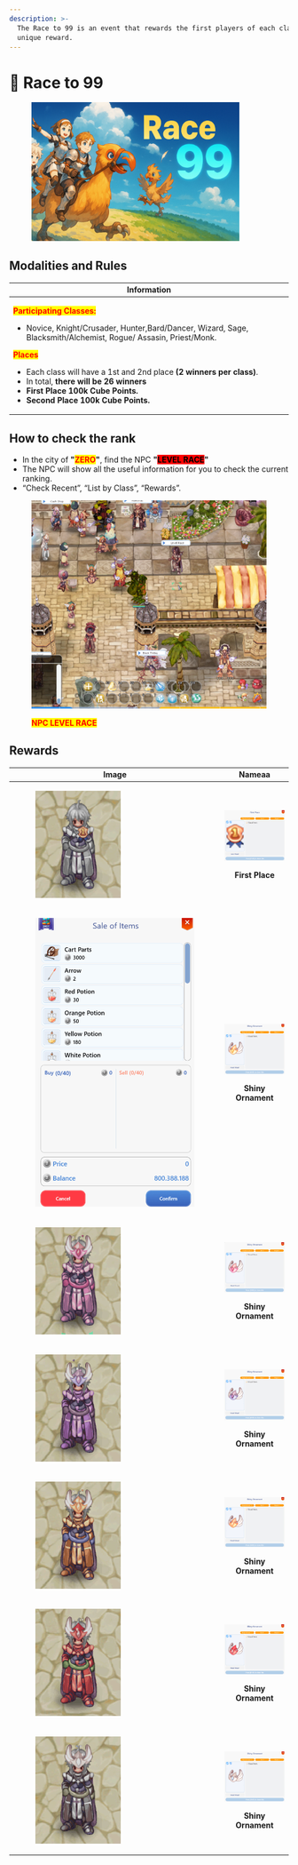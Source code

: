 ```yaml
---
description: >-
  The Race to 99 is an event that rewards the first players of each class with a
  unique reward.
---
```


# 🏇 Race to 99

<figure><img src="../.gitbook/assets/image (14) (1) (1).png" alt="" width="375"><figcaption></figcaption></figure>

## Modalities and Rules

| Information                                                                                                                                                                                                                                                                                                                                                                                                                                                                                                                                                                |
| -------------------------------------------------------------------------------------------------------------------------------------------------------------------------------------------------------------------------------------------------------------------------------------------------------------------------------------------------------------------------------------------------------------------------------------------------------------------------------------------------------------------------------------------------------------------------- |
| <p><mark style="color:red;"><strong>Participating Classes:</strong></mark></p><p></p><ul><li>Novice, Knight/Crusader, Hunter,Bard/Dancer, Wizard, Sage, Blacksmith/Alchemist, Rogue/ Assasin, Priest/Monk.</li></ul><p></p><p><mark style="color:red;"><strong>Places</strong></mark><br></p><ul><li>Each class will have a 1st and 2nd place <strong>(2 winners per class)</strong>.</li><li>In total, <strong>there will be 26 winners</strong></li><li><strong>First Place 100k Cube Points.</strong></li><li><strong>Second Place 100k Cube Points.</strong></li></ul> |

## **How to check the rank**

* In the city of **"**<mark style="color:red;">**ZERO**</mark>**"**, find the NPC **"**<mark style="background-color:red;">**LEVEL RACE**</mark>**"**
* The NPC will show all the useful information for you to check the current ranking.
* “Check Recent”, “List by Class”, “Rewards”.

<figure><img src="../.gitbook/assets/image (15) (1) (1).png" alt=""><figcaption><p><mark style="color:red;"><strong>NPC LEVEL RACE</strong></mark></p></figcaption></figure>

## Rewards

<table><thead><tr><th width="367">Image</th><th align="center">Nameaa</th></tr></thead><tbody><tr><td><div><figure><img src="../.gitbook/assets/a7.gif" alt=""><figcaption></figcaption></figure></div></td><td align="center"><p><img src="../.gitbook/assets/image (22) (1) (1).png" alt=""></p><p><strong>First Place</strong></p></td></tr><tr><td><div><figure><img src="../.gitbook/assets/a1.gif" alt=""><figcaption></figcaption></figure></div></td><td align="center"><p><img src="../.gitbook/assets/image (16) (1) (1).png" alt=""></p><p><strong>Shiny Ornament</strong></p></td></tr><tr><td><div><figure><img src="../.gitbook/assets/a2.gif" alt=""><figcaption></figcaption></figure></div></td><td align="center"><p><img src="../.gitbook/assets/image (17) (1) (1).png" alt=""></p><p><strong>Shiny Ornament</strong></p></td></tr><tr><td><div><figure><img src="../.gitbook/assets/a3.gif" alt=""><figcaption></figcaption></figure></div></td><td align="center"><p><img src="../.gitbook/assets/image (18) (1) (1).png" alt=""></p><p><strong>Shiny Ornament</strong></p></td></tr><tr><td><div><figure><img src="../.gitbook/assets/a4.gif" alt=""><figcaption></figcaption></figure></div></td><td align="center"><p><img src="../.gitbook/assets/image (19) (1) (1).png" alt=""></p><p><strong>Shiny Ornament</strong></p></td></tr><tr><td><div><figure><img src="../.gitbook/assets/a5.gif" alt=""><figcaption></figcaption></figure></div></td><td align="center"><p><img src="../.gitbook/assets/image (20) (1) (1).png" alt=""></p><p><strong>Shiny Ornament</strong></p></td></tr><tr><td><div><figure><img src="../.gitbook/assets/a6.gif" alt=""><figcaption></figcaption></figure></div></td><td align="center"><p><img src="../.gitbook/assets/image (21) (1) (1).png" alt=""></p><p><strong>Shiny Ornament</strong></p></td></tr></tbody></table>
